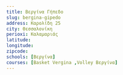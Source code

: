 ```yaml
---
title: Βεργίνα Γήπεδο
slug: bergina-gipedo
address: Καρολίδη 25
city: Θεσσαλονίκη
perioxi: Καλαμαριάς
latitude: 
longitude: 
zipcode: 
schools: [Βεργίνα]
courses: [Basket Vergina ,Volley Βεργίνα]
---
```




